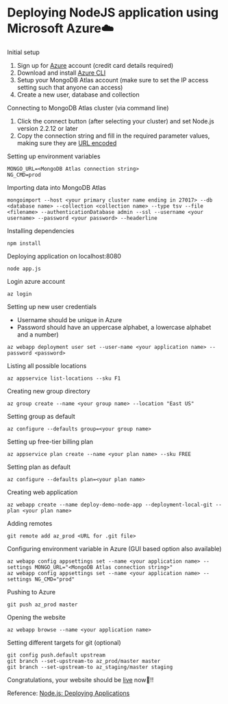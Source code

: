 # Deploying NodeJS application using Microsoft Azure☁️


Initial setup
1. Sign up for [Azure](https://azure.microsoft.com/en-us/) account (credit card details required)
2. Download and install [Azure CLI](https://docs.microsoft.com/en-us/cli/azure/install-azure-cli-windows?view=azure-cli-latest&tabs=azure-cli)
3. Setup your MongoDB Atlas account (make sure to set the IP access setting such that anyone can access)
4. Create a new user, database and collection

Connecting to MongoDB Atlas cluster (via command line)
1. Click the connect button (after selecting your cluster) and set Node.js version 2.2.12 or later
2. Copy the connection string and fill in the required parameter values, making sure they are [URL encoded](https://docs.atlas.mongodb.com/troubleshoot-connection/#special-characters-in-connection-string-password)

Setting up environment variables
~~~
MONGO_URL=<MongoDB Atlas connection string>
NG_CMD=prod
~~~

Importing data into MongoDB Atlas
~~~
mongoimport --host <your primary cluster name ending in 27017> --db <database name> --collection <collection name> --type tsv --file <filename> --authenticationDatabase admin --ssl --username <your username> --password <your password> --headerline
~~~

Installing dependencies 
~~~
npm install
~~~

Deploying application on localhost:8080
~~~
node app.js
~~~

Login azure account
~~~
az login
~~~

Setting up new user credentials 
- Username should be unique in Azure 
- Password should have an uppercase alphabet, a lowercase alphabet and a number)
~~~
az webapp deployment user set --user-name <your application name> --password <password>
~~~~

Listing all possible locations
~~~
az appservice list-locations --sku F1
~~~

Creating new group directory
~~~
az group create --name <your group name> --location "East US"
~~~

Setting group as default
~~~
az configure --defaults group=<your group name>
~~~

Setting up free-tier billing plan
~~~
az appservice plan create --name <your plan name> --sku FREE
~~~

Setting plan as default
~~~
az configure --defaults plan=<your plan name>
~~~

Creating web application
~~~
az webapp create --name deploy-demo-node-app --deployment-local-git --plan <your plan name>
~~~

Adding remotes
~~~
git remote add az_prod <URL for .git file>
~~~

Configuring environment variable in Azure (GUI based option also available)
~~~
az webapp config appsettings set --name <your application name> --settings MONGO_URL="<MongoDB Atlas connection string>"
az webapp config appsettings set --name <your application name> --settings NG_CMD="prod"
~~~

Pushing to Azure
~~~
git push az_prod master
~~~

Opening the website
~~~
az webapp browse --name <your application name>
~~~

Setting different targets for git (optional)
~~~
git config push.default upstream
git branch --set-upstream-to az_prod/master master
git branch --set-upstream-to az_staging/master staging
~~~

Congratulations, your website should be [live](https://deploy-demo-node-app.azurewebsites.net/) now🎉!!

Reference:
[Node.js: Deploying Applications](https://www.linkedin.com/learning/node-js-deploying-applications/welcome)




